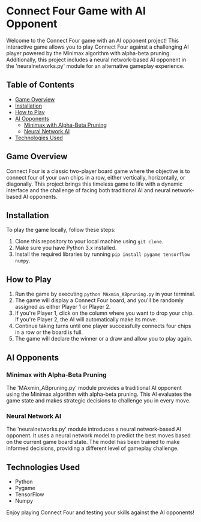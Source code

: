 # Connect Four Game with AI Opponent

Welcome to the Connect Four game with an AI opponent project! This interactive game allows you to play Connect Four against a challenging AI player powered by the Minimax algorithm with alpha-beta pruning. Additionally, this project includes a neural network-based AI opponent in the 'neuralnetworks.py' module for an alternative gameplay experience.

## Table of Contents
- [Game Overview](#game-overview)
- [Installation](#installation)
- [How to Play](#how-to-play)
- [AI Opponents](#ai-opponents)
  - [Minimax with Alpha-Beta Pruning](#minimax-with-alpha-beta-pruning)
  - [Neural Network AI](#neural-network-ai)
- [Technologies Used](#technologies-used)


## Game Overview

Connect Four is a classic two-player board game where the objective is to connect four of your own chips in a row, either vertically, horizontally, or diagonally. This project brings this timeless game to life with a dynamic interface and the challenge of facing both traditional AI and neural network-based AI opponents.

## Installation

To play the game locally, follow these steps:

1. Clone this repository to your local machine using `git clone`.
2. Make sure you have Python 3.x installed.
3. Install the required libraries by running `pip install pygame tensorflow numpy`.

## How to Play

1. Run the game by executing `python MAxmin_ABpruning.py` in your terminal.
2. The game will display a Connect Four board, and you'll be randomly assigned as either Player 1 or Player 2.
3. If you're Player 1, click on the column where you want to drop your chip. If you're Player 2, the AI will automatically make its move.
4. Continue taking turns until one player successfully connects four chips in a row or the board is full.
5. The game will declare the winner or a draw and allow you to play again.

## AI Opponents

### Minimax with Alpha-Beta Pruning

The 'MAxmin_ABpruning.py' module provides a traditional AI opponent using the Minimax algorithm with alpha-beta pruning. This AI evaluates the game state and makes strategic decisions to challenge you in every move.

### Neural Network AI

The 'neuralnetworks.py' module introduces a neural network-based AI opponent. It uses a neural network model to predict the best moves based on the current game board state. The model has been trained to make informed decisions, providing a different level of gameplay challenge.

## Technologies Used

- Python
- Pygame
- TensorFlow
- Numpy

Enjoy playing Connect Four and testing your skills against the AI opponents!
